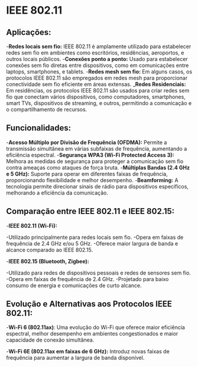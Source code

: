 # IEEE 802.11

## Aplicações:

-**Redes locais sem fio:** IEEE 802.11 é amplamente utilizado para estabelecer redes sem fio em ambientes como escritórios, residências, aeroportos, e outros locais públicos.
-**Conexões ponto a ponto:** Usado para estabelecer conexões sem fio diretas entre dispositivos, como em comunicações entre laptops, smartphones, e tablets.
-**Redes mesh sem fio:** Em alguns casos, os protocolos IEEE 802.11 são empregados em redes mesh para proporcionar conectividade sem fio eficiente em áreas extensas.
_**Redes Residenciais:** Em residências, os protocolos IEEE 802.11 são usados para criar redes sem fio que conectam vários dispositivos, como computadores, smartphones, smart TVs, dispositivos de streaming, e outros, permitindo a comunicação e o compartilhamento de recursos.

## Funcionalidades:

-**Acesso Múltiplo por Divisão de Frequência (OFDMA):** Permite a transmissão simultânea em várias subfaixas de frequência, aumentando a eficiência espectral.
-**Segurança WPA3 (Wi-Fi Protected Access 3):** Melhora as medidas de segurança para proteger a comunicação sem fio contra ameaças como ataques de força bruta.
-**Múltiplas Bandas (2.4 GHz e 5 GHz):** Suporte para operar em diferentes faixas de frequência, proporcionando flexibilidade e melhor desempenho.
-**Beamforming:** A tecnologia permite direcionar sinais de rádio para dispositivos específicos, melhorando a eficiência da comunicação.

## Comparação entre IEEE 802.11 e IEEE 802.15:

-**IEEE 802.11 (Wi-Fi):**

-Utilizado principalmente para redes locais sem fio.
-Opera em faixas de frequência de 2.4 GHz e/ou 5 GHz.
-Oferece maior largura de banda e alcance comparado ao IEEE 802.15.

-**IEEE 802.15 (Bluetooth, Zigbee):**

-Utilizado para redes de dispositivos pessoais e redes de sensores sem fio.
-Opera em faixas de frequência de 2.4 GHz.
-Projetado para baixo consumo de energia e comunicações de curto alcance.

## Evolução e Alternativas aos Protocolos IEEE 802.11:

-**Wi-Fi 6 (802.11ax)**: Uma evolução do Wi-Fi que oferece maior eficiência espectral, melhor desempenho em ambientes congestionados e maior capacidade de conexão simultânea.

-**Wi-Fi 6E (802.11ax em faixas de 6 GHz):** Introduz novas faixas de frequência para aumentar a largura de banda disponível.
